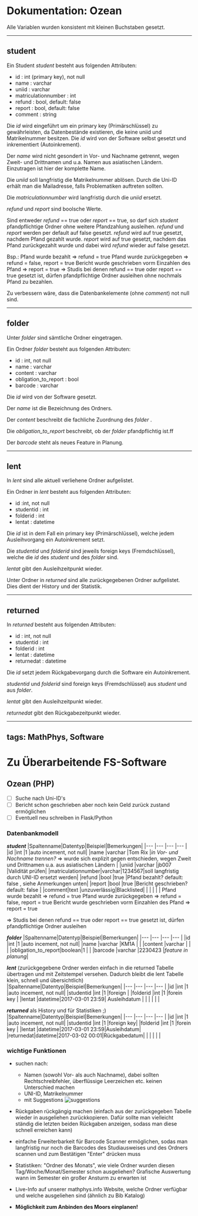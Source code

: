 
Dokumentation: Ozean
===

Alle Variablen wurden konsistent mit kleinen Buchstaben gesetzt.

---
student
---

Ein Student _student_ besteht aus folgenden Attributen:
* id : int (primary key), not null
* name : varchar
* uniid : varchar
* matriculationnumber : int
* refund : bool, default: false 
* report : bool, default: false 
* comment : string

Die _id_ wird eingeführt um ein primary key (Primärschlüssel) zu gewährleisten, da Datenbestände existieren, die keine uniid und Matrikelnummer besitzen. Die _id_ wird von der Software selbst gesetzt und inkrementiert (Autoinkrement).

Der _name_ wird nicht gesondert in Vor- und Nachname getrennt, wegen Zweit- und Drittnamen und u.a. Namen aus asiatischen Ländern. Einzutragen ist hier der komplette Name.

Die _uniid_ soll langfristig die Matrikelnummer ablösen. Durch die Uni-ID erhält man die Mailadresse, falls Problematiken auftreten sollten.

Die _matriculationnumber_ wird langfristig durch die _uniid_ ersetzt. 

_refund_ und _report_ sind boolsche Werte. 

Sind entweder _refund_ == true oder _report_ == true, so darf sich _student_ pfandpflichtige Ordner ohne weitere Pfandzahlung ausleihen. _refund_ und _report_ werden per default auf false gesetzt.
_refund_ wird auf true gesetzt, nachdem Pfand gezahlt wurde. _report_ wird auf true gesetzt, nachdem das Pfand zurückgezahlt wurde und dabei wird _refund_ wieder auf false gesetzt.

Bsp.: 
Pfand wurde bezahlt => refund = true
Pfand wurde zurückgegeben $\Rightarrow$ refund = false, report = true
Bericht wurde geschrieben vorm Einzahlen des Pfand $\Rightarrow$ report = true
$\Rightarrow$ Studis bei denen refund == true oder report == true gesetzt ist, dürfen pfandpflichtige Ordner ausleihen ohne nochmals Pfand zu bezahlen.

Zu verbessern wäre, dass die Datenbankelemente (ohne _comment_) not null sind.

---
folder
---

Unter _folder_ sind sämtliche Ordner eingetragen.

Ein Ordner _folder_ besteht aus folgenden Attributen:
* id : int, not null
* name : varchar
* content : varchar 
* obligation_to_report : bool
* barcode : varchar

Die _id_ wird von der Software gesetzt.

Der _name_ ist die Bezeichnung des Ordners.

Der _content_ beschreibt die fachliche Zuordnung des _folder_ .

Die _obligation_to_report_ beschreibt, ob der _folder_ pfandpflichtig ist.ff

Der _barcode_ steht als neues Feature in Planung.

---
lent
---

In _lent_ sind alle aktuell verliehene Ordner aufgelistet.

Ein Ordner in _lent_ besteht aus folgenden Attributen:
* id :int, not null
* studentid : int
* folderid : int
* lentat : datetime

Die _id_ ist in dem Fall ein primary key (Primärschlüssel), welche jedem Ausleihvorgang ein Autoinkrement setzt. 

Die _studentid_ und _folderid_ sind jeweils foreign keys (Fremdschlüssel), welche die _id_ des _student_ und des _folder_ sind. 

_lentat_ gibt den Ausleihzeitpunkt wieder.

Unter Ordner in _returned_ sind alle zurückgegebenen Ordner aufgelistet. Dies dient der History und der Statistik. 

---
returned
---

In _returned_ besteht aus folgenden Attributen:
* id : int, not null
* studentid : int
* folderid : int
* lentat : datetime
* returnedat : datetime

Die _id_ setzt jedem Rückgabevorgang durch die Software ein Autoinkrement. 

_studentid_ und _folderid_ sind foreign keys (Fremdschlüssel) aus _student_ und aus _folder_.

_lentat_ gibt den Ausleihzeitpunkt wieder.

_returnedat_ gibt den Rückgabezeitpunkt wieder.


































---
tags: MathPhys, Software
---

Zu Überarbeitende FS-Software
===
 
## Ozean (PHP)
- [ ] Suche nach Uni-ID's
- [ ] Bericht schon geschrieben aber noch kein Geld zurück zustand ermöglichen
- [ ] Eventuell neu schreiben in Flask/Python

### Datenbankmodell

___student___
|Spaltenname|Datentyp|Beispiel|Bemerkungen|
|---	   |---	    |---	 |---	     |
|id   	   |int   	|1   	 |auto incement, not null|
|name 	   |varchar |Tom Rix |_in Vor- und Nachname trennen?_ $\Rightarrow$ wurde sich explizit gegen entschieden, wegen Zweit und Drittnamen u.a. aus asiatischen Ländern |
|uniid 	   |varchar |jb007 	 |Validität prüfen|
|matriculationnumber|varchar|1234567|soll langfristig durch UNI-ID ersetzt werden|
|refund	   |bool    |true 	 |Pfand bezahlt? default: false , siehe Anmerkungen unten|
|report   |bool    |true  	 |Bericht geschrieben? default: false |
|comment|text   |unzuverlässig|Blacklisted|
|   	   |   	    |   	 |   	     |
Pfand wurde bezahlt $\Rightarrow$ refund = true
Pfand wurde zurückgegeben $\Rightarrow$ refund = false, report = true
Bericht wurde geschrieben vorm Einzahlen des Pfand $\Rightarrow$ report = true

$\Rightarrow$ Studis bei denen refund == true oder report == true gesetzt ist, dürfen pfandpflichtige Ordner ausleihen




___folder___
|Spaltenname|Datentyp|Beispiel|Bemerkungen|
|---	   |---	    |---	 |---	     |
|id   	   |int   	|1   	 |auto incement, not null|
|name 	   |varchar |KM1A    |           |
|content   |varchar |        |           |
|obligation_to_report|boolean|1    |           |
|barcode   |varchar |2230423 |_feature in planung_|

___lent___ (zurückgegebene Ordner werden einfach in die returned Tabelle übertragen und mit Zeitstempel versehen. Dadurch bleibt die lent Tabelle klein, schnell und übersichtlich)
|Spaltenname|Datentyp|Beispiel|Bemerkungen|
|---	   |---	    |---	 |---	     |
|id   	   |int   	|1   	 |auto incement, not null|
|studentid |int     |1       |foreign |
|folderid  |int	    |1   	 |forein key |
|lentat    |datetime|2017-03-01 23:59|  Ausleihdatum |
|   	   |   	    |   	 |   	     |

___returned___ als History und für Statistiken ;)
|Spaltenname|Datentyp|Beispiel|Bemerkungen|
|---	   |---	    |---	 |---	     |
|id   	   |int   	|1   	 |auto incement, not null|
|studentid |int     |1       |foreign key|
|folderid  |int	    |1   	 |forein key |
|lentat    |datetime|2017-03-01 23:59|Ausleihdatum|
|returnedat|datetime|2017-03-02 00:01|Rückgabedatum|
|   	   |   	    |   	 |   	     |

### wichtige Funktionen
* suchen nach:
    * Namen (sowohl Vor- als auch Nachname), dabei sollten Rechtschreibfehler, überflüssige Leerzeichen etc. keinen Unterschied machen
    * UNI-ID, Matrikelnummer
    * mit Suggestions  ![suggestions](https://cdn.gobankingrates.com/wp-content/uploads/google-credit-is.jpg)

* Rückgaben rückgängig machen (einfach aus der zurückgegeben Tabelle wieder in ausgeliehen zurückkopieren. Dafür sollte man vielleicht ständig die letzten beiden Rückgaben anzeigen, sodass man diese schnell erreichen kann)

* einfache Erweiterbarkeit für Barcode Scanner ermöglichen, sodas man langfristig nur noch die Barcodes des Studiausweises und des Ordners scannen und zum Bestätigen "Enter" drücken muss 

* Statistiken: "Ordner des Monats", wie viele Ordner wurden diesen Tag/Woche/Monat/Semester schon ausgeliehen? Grafische Auswertung wann im Semester ein großer Ansturm zu erwarten ist

* Live-Info auf unserer mathphys.info Website, welche Ordner verfügbar und welche ausgeliehen sind (ähnlich zu Bib Katalog)

* __Möglichkeit zum Anbinden des Moors einplanen!__
